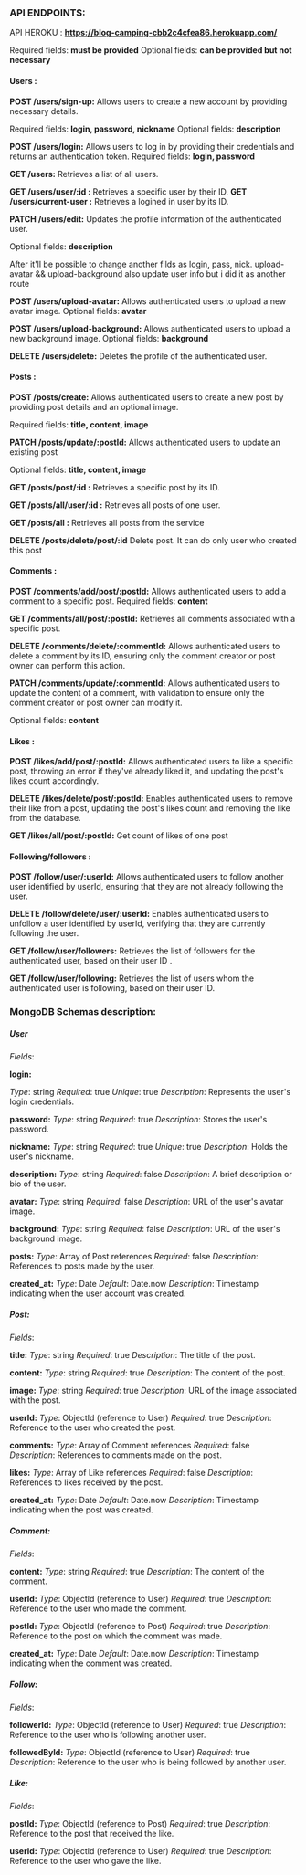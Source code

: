 ### API ENDPOINTS:

API HEROKU : **https://blog-camping-cbb2c4cfea86.herokuapp.com/**

Required fields: **must be provided**
Optional fields: **can be provided but not necessary**

#### Users :

**POST /users/sign-up:** Allows users to create a new account by providing necessary details.

Required fields: **login, password, nickname**
Optional fields: **description**

**POST /users/login:** Allows users to log in by providing their credentials and returns an authentication token.
Required fields: **login, password**

**GET /users:** Retrieves a list of all users.

**GET /users/user/:id :** Retrieves a specific user by their ID.
**GET /users/current-user :** Retrieves a logined in user by its ID.

**PATCH /users/edit:** Updates the profile information of the authenticated user.

Optional fields: **description**

After it'll be possible to change another filds as login, pass, nick.
upload-avatar && upload-background also update user info but i did it as another route

**POST /users/upload-avatar:** Allows authenticated users to upload a new avatar image.
Optional fields: **avatar**

**POST /users/upload-background:** Allows authenticated users to upload a new background image.
Optional fields: **background**

**DELETE /users/delete:** Deletes the profile of the authenticated user.

#### Posts :

**POST /posts/create:** Allows authenticated users to create a new post by providing post details and an optional image.

Required fields: **title, content, image**

**PATCH /posts/update/:postId:** Allows authenticated users to update an existing post

Optional fields: **title, content, image**

**GET /posts/post/:id :** Retrieves a specific post by its ID.

**GET /posts/all/user/:id :** Retrieves all posts of one user.

**GET /posts/all :** Retrieves all posts from the service

**DELETE /posts/delete/post/:id** Delete post. It can do only user who created this post

#### Comments :

**POST /comments/add/post/:postId:** Allows authenticated users to add a comment to a specific post.
Required fields: **content**

**GET /comments/all/post/:postId:** Retrieves all comments associated with a specific post.

**DELETE /comments/delete/:commentId:** Allows authenticated users to delete a comment by its ID, ensuring only the comment creator or post owner can perform this action.

**PATCH /comments/update/:commentId:** Allows authenticated users to update the content of a comment, with validation to ensure only the comment creator or post owner can modify it.

Optional fields: **content**

#### Likes :

**POST /likes/add/post/:postId:** Allows authenticated users to like a specific post, throwing an error if they've already liked it, and updating the post's likes count accordingly.

**DELETE /likes/delete/post/:postId:** Enables authenticated users to remove their like from a post, updating the post's likes count and removing the like from the database.

**GET /likes/all/post/:postId:** Get count of likes of one post


#### Following/followers :

**POST /follow/user/:userId:** Allows authenticated users to follow another user identified by userId, ensuring that they are not already following the user.

**DELETE /follow/delete/user/:userId:** Enables authenticated users to unfollow a user identified by userId, verifying that they are currently following the user.

**GET /follow/user/followers:** Retrieves the list of followers for the authenticated user, based on their user ID .

**GET /follow/user/following:** Retrieves the list of users whom the authenticated user is following, based on their user ID.

### MongoDB Schemas description:

##### User

*Fields*:

**login:**

*Type*: string
*Required*: true
*Unique*: true
*Description*: Represents the user's login credentials.

**password:**
*Type*: string
*Required*: true
*Description*: Stores the user's password.

**nickname:**
*Type*: string
*Required*: true
*Unique*: true
*Description*: Holds the user's nickname.

**description:**
*Type*: string
*Required*: false
*Description*: A brief description or bio of the user.

**avatar:**
*Type*: string
*Required*: false
*Description*: URL of the user's avatar image.

**background:**
*Type*: string
*Required*: false
*Description*: URL of the user's background image.

**posts:**
*Type*: Array of Post references
*Required*: false
*Description*: References to posts made by the user.


**created_at:**
*Type*: Date
*Default*: Date.now
*Description*: Timestamp indicating when the user account was created.

##### Post:


*Fields*:

**title:**
*Type*: string
*Required*: true
*Description*: The title of the post.

**content:**
*Type*: string
*Required*: true
*Description*: The content of the post.

**image:**
*Type*: string
*Required*: true
*Description*: URL of the image associated with the post.

**userId:**
*Type*: ObjectId (reference to User)
*Required*: true
*Description*: Reference to the user who created the post.

**comments:**
*Type*: Array of Comment references
*Required*: false
*Description*: References to comments made on the post.

**likes:**
*Type*: Array of Like references
*Required*: false
*Description*: References to likes received by the post.

**created_at:**
*Type*: Date
*Default*: Date.now
*Description*: Timestamp indicating when the post was created.

##### Comment:

*Fields*:

**content:**
*Type*: string
*Required*: true
*Description*: The content of the comment.

**userId:**
*Type*: ObjectId (reference to User)
*Required*: true
*Description*: Reference to the user who made the comment.

**postId:**
*Type*: ObjectId (reference to Post)
*Required*: true
*Description*: Reference to the post on which the comment was made.

**created_at:**
*Type*: Date
*Default*: Date.now
*Description*: Timestamp indicating when the comment was created.


##### Follow:
*Fields*:

**followerId:**
*Type*: ObjectId (reference to User)
*Required*: true
*Description*: Reference to the user who is following another user.

**followedById:**
*Type*: ObjectId (reference to User)
*Required*: true
*Description*: Reference to the user who is being followed by another user.

##### Like:
*Fields*:

**postId:**
*Type*: ObjectId (reference to Post)
*Required*: true
*Description*: Reference to the post that received the like.

**userId:**
*Type*: ObjectId (reference to User)
*Required*: true
*Description*: Reference to the user who gave the like.
